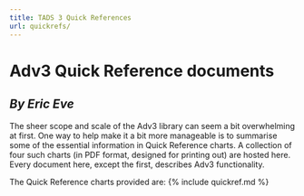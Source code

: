 ```yaml
---
title: TADS 3 Quick References
url: quickrefs/
---
```

# Adv3 Quick Reference documents
## _By Eric Eve_
The sheer scope and scale of the Adv3 library can seem a bit overwhelming at first. One way to help make it a bit more manageable is to summarise some of the essential information in Quick Reference charts. A collection of four such charts (in PDF format, designed for printing out) are hosted here. Every document here, except the first, describes Adv3 functionality.

The Quick Reference charts provided are:
{% include quickref.md %}